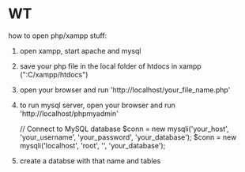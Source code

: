 # WT


how to open php/xampp stuff:

1. open xampp, start apache and mysql
2. save your php file in the local folder of htdocs in xampp (":C/xampp/htdocs")
3. open your browser and run 'http://localhost/your_file_name.php'
4. to run mysql server, open your browser and run 'http://localhost/phpmyadmin'

   // Connect to MySQL database
$conn = new mysqli('your_host', 'your_username', 'your_password', 'your_database');
$conn = new mysqli('localhost', 'root', '', 'your_database');

5. create a databse with that name and tables

